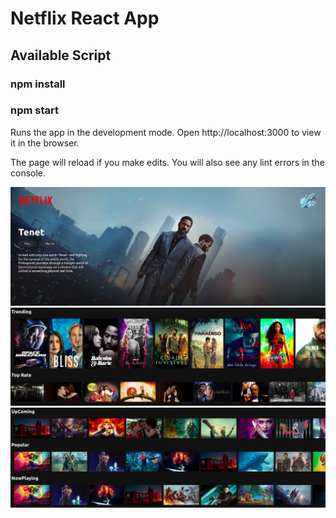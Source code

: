 # Netflix React App

## Available Script

### npm install

### npm start

Runs the app in the development mode.
Open http://localhost:3000 to view it in the browser.

The page will reload if you make edits.
You will also see any lint errors in the console.

![banner](github-image/banner.png)
![trending](github-image/trending-toprate.png)
![upcoming](github-image/upcomming.png)
